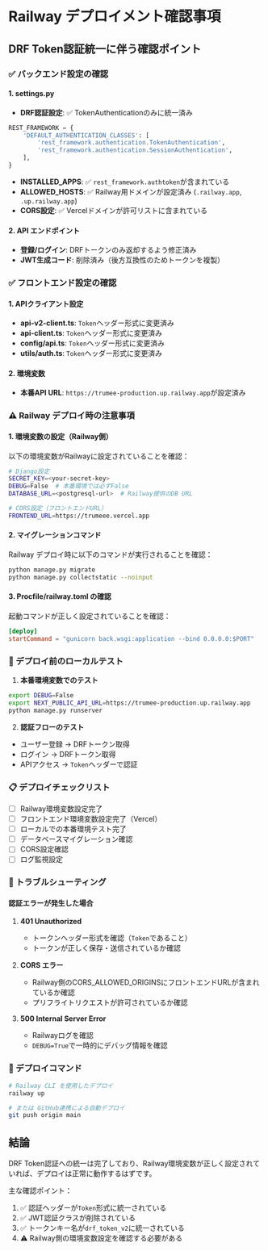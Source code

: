 # Railway デプロイメント確認事項

## DRF Token認証統一に伴う確認ポイント

### ✅ バックエンド設定の確認

#### 1. settings.py
- **DRF認証設定**: ✅ TokenAuthenticationのみに統一済み
```python
REST_FRAMEWORK = {
    'DEFAULT_AUTHENTICATION_CLASSES': [
        'rest_framework.authentication.TokenAuthentication',
        'rest_framework.authentication.SessionAuthentication',
    ],
}
```

- **INSTALLED_APPS**: ✅ `rest_framework.authtoken`が含まれている
- **ALLOWED_HOSTS**: ✅ Railway用ドメインが設定済み (`.railway.app`, `.up.railway.app`)
- **CORS設定**: ✅ Vercelドメインが許可リストに含まれている

#### 2. API エンドポイント
- **登録/ログイン**: DRFトークンのみ返却するよう修正済み
- **JWT生成コード**: 削除済み（後方互換性のためトークンを複製）

### ✅ フロントエンド設定の確認

#### 1. APIクライアント設定
- **api-v2-client.ts**: `Token`ヘッダー形式に変更済み
- **api-client.ts**: `Token`ヘッダー形式に変更済み
- **config/api.ts**: `Token`ヘッダー形式に変更済み
- **utils/auth.ts**: `Token`ヘッダー形式に変更済み

#### 2. 環境変数
- **本番API URL**: `https://trumee-production.up.railway.app`が設定済み

### ⚠️ Railway デプロイ時の注意事項

#### 1. 環境変数の設定（Railway側）
以下の環境変数がRailwayに設定されていることを確認：
```bash
# Django設定
SECRET_KEY=<your-secret-key>
DEBUG=False  # 本番環境では必ずFalse
DATABASE_URL=<postgresql-url>  # Railway提供のDB URL

# CORS設定（フロントエンドURL）
FRONTEND_URL=https://trumeee.vercel.app
```

#### 2. マイグレーションコマンド
Railway デプロイ時に以下のコマンドが実行されることを確認：
```bash
python manage.py migrate
python manage.py collectstatic --noinput
```

#### 3. Procfile/railway.toml の確認
起動コマンドが正しく設定されていることを確認：
```toml
[deploy]
startCommand = "gunicorn back.wsgi:application --bind 0.0.0.0:$PORT"
```

### 🔧 デプロイ前のローカルテスト

1. **本番環境変数でのテスト**
```bash
export DEBUG=False
export NEXT_PUBLIC_API_URL=https://trumee-production.up.railway.app
python manage.py runserver
```

2. **認証フローのテスト**
- ユーザー登録 → DRFトークン取得
- ログイン → DRFトークン取得  
- APIアクセス → `Token`ヘッダーで認証

### 📋 デプロイチェックリスト

- [ ] Railway環境変数設定完了
- [ ] フロントエンド環境変数設定完了（Vercel）
- [ ] ローカルでの本番環境テスト完了
- [ ] データベースマイグレーション確認
- [ ] CORS設定確認
- [ ] ログ監視設定

### 🚨 トラブルシューティング

#### 認証エラーが発生した場合
1. **401 Unauthorized**
   - トークンヘッダー形式を確認（`Token`であること）
   - トークンが正しく保存・送信されているか確認

2. **CORS エラー**
   - Railway側のCORS_ALLOWED_ORIGINSにフロントエンドURLが含まれているか確認
   - プリフライトリクエストが許可されているか確認

3. **500 Internal Server Error**
   - Railwayログを確認
   - `DEBUG=True`で一時的にデバッグ情報を確認

### 📝 デプロイコマンド

```bash
# Railway CLI を使用したデプロイ
railway up

# または GitHub連携による自動デプロイ
git push origin main
```

## 結論

DRF Token認証への統一は完了しており、Railway環境変数が正しく設定されていれば、デプロイは正常に動作するはずです。

主な確認ポイント：
1. ✅ 認証ヘッダーが`Token`形式に統一されている
2. ✅ JWT認証クラスが削除されている  
3. ✅ トークンキー名が`drf_token_v2`に統一されている
4. ⚠️ Railway側の環境変数設定を確認する必要がある